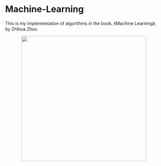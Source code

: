 # Machine-Learning
This is my implementation of algorithms in the book, 《Machine Learning》, by Zhihua Zhou

<div align="center">
  <img src="https://img1.doubanio.com/view/subject/l/public/s28735609.jpg" width="400">
 </div>
